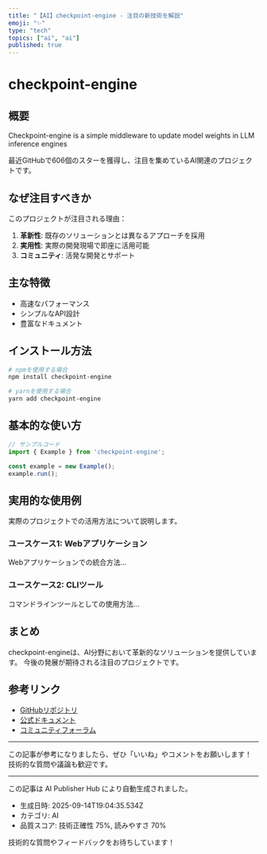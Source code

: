```yaml
---
title: "【AI】checkpoint-engine - 注目の新技術を解説"
emoji: "✨"
type: "tech"
topics: ["ai", "ai"]
published: true
---
```


# checkpoint-engine

## 概要

Checkpoint-engine is a simple middleware to update model weights in LLM inference engines

最近GitHubで606個のスターを獲得し、注目を集めているAI関連のプロジェクトです。

## なぜ注目すべきか

このプロジェクトが注目される理由：

1. **革新性**: 既存のソリューションとは異なるアプローチを採用
2. **実用性**: 実際の開発現場で即座に活用可能
3. **コミュニティ**: 活発な開発とサポート

## 主な特徴

- 高速なパフォーマンス
- シンプルなAPI設計
- 豊富なドキュメント

## インストール方法

```bash
# npmを使用する場合
npm install checkpoint-engine

# yarnを使用する場合
yarn add checkpoint-engine
```

## 基本的な使い方

```javascript
// サンプルコード
import { Example } from 'checkpoint-engine';

const example = new Example();
example.run();
```

## 実用的な使用例

実際のプロジェクトでの活用方法について説明します。

### ユースケース1: Webアプリケーション

Webアプリケーションでの統合方法...

### ユースケース2: CLIツール

コマンドラインツールとしての使用方法...

## まとめ

checkpoint-engineは、AI分野において革新的なソリューションを提供しています。
今後の発展が期待される注目のプロジェクトです。

## 参考リンク

- [GitHubリポジトリ](https://github.com/MoonshotAI/checkpoint-engine)
- [公式ドキュメント](https://github.com/MoonshotAI/checkpoint-engine#readme)
- [コミュニティフォーラム](https://github.com/MoonshotAI/checkpoint-engine/discussions)

---

この記事が参考になりましたら、ぜひ「いいね」やコメントをお願いします！
技術的な質問や議論も歓迎です。

---

この記事は AI Publisher Hub により自動生成されました。
- 生成日時: 2025-09-14T19:04:35.534Z
- カテゴリ: AI
- 品質スコア: 技術正確性 75%, 読みやすさ 70%

技術的な質問やフィードバックをお待ちしています！
